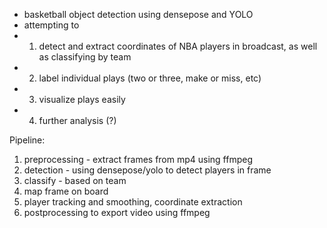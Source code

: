 - basketball object detection using densepose and YOLO
- attempting to 
- 1. detect and extract coordinates of NBA players in broadcast, as well as classifying by team
- 2. label individual plays (two or three, make or miss, etc)
- 3. visualize plays easily
- 4. further analysis (?)

Pipeline:
1. preprocessing - extract frames from mp4 using ffmpeg
2. detection - using densepose/yolo to detect players in frame
3. classify - based on team
4. map frame on board
5. player tracking and smoothing, coordinate extraction
6. postprocessing to export video using ffmpeg